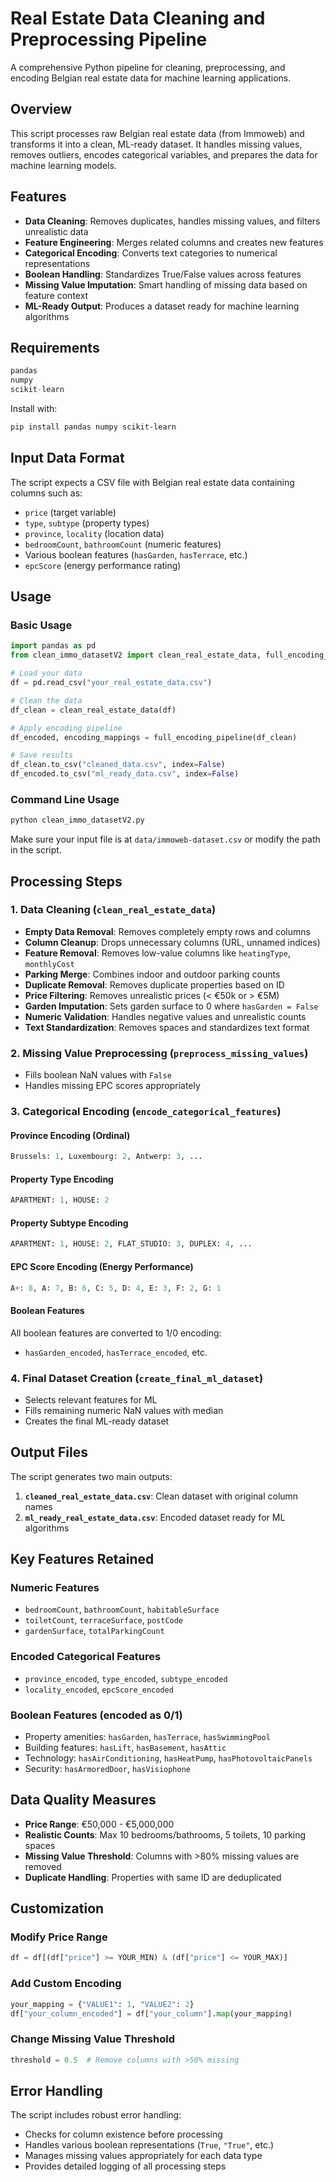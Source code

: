 # Real Estate Data Cleaning and Preprocessing Pipeline

A comprehensive Python pipeline for cleaning, preprocessing, and encoding Belgian real estate data for machine learning applications.

## Overview

This script processes raw Belgian real estate data (from Immoweb) and transforms it into a clean, ML-ready dataset. It handles missing values, removes outliers, encodes categorical variables, and prepares the data for machine learning models.

## Features

- **Data Cleaning**: Removes duplicates, handles missing values, and filters unrealistic data
- **Feature Engineering**: Merges related columns and creates new features
- **Categorical Encoding**: Converts text categories to numerical representations
- **Boolean Handling**: Standardizes True/False values across features
- **Missing Value Imputation**: Smart handling of missing data based on feature context
- **ML-Ready Output**: Produces a dataset ready for machine learning algorithms

## Requirements

```python
pandas
numpy
scikit-learn
```

Install with:
```bash
pip install pandas numpy scikit-learn
```

## Input Data Format

The script expects a CSV file with Belgian real estate data containing columns such as:
- `price` (target variable)
- `type`, `subtype` (property types)
- `province`, `locality` (location data)
- `bedroomCount`, `bathroomCount` (numeric features)
- Various boolean features (`hasGarden`, `hasTerrace`, etc.)
- `epcScore` (energy performance rating)

## Usage

### Basic Usage

```python
import pandas as pd
from clean_immo_datasetV2 import clean_real_estate_data, full_encoding_pipeline

# Load your data
df = pd.read_csv("your_real_estate_data.csv")

# Clean the data
df_clean = clean_real_estate_data(df)

# Apply encoding pipeline
df_encoded, encoding_mappings = full_encoding_pipeline(df_clean)

# Save results
df_clean.to_csv("cleaned_data.csv", index=False)
df_encoded.to_csv("ml_ready_data.csv", index=False)
```

### Command Line Usage

```bash
python clean_immo_datasetV2.py
```

Make sure your input file is at `data/immoweb-dataset.csv` or modify the path in the script.

## Processing Steps

### 1. Data Cleaning (`clean_real_estate_data`)

- **Empty Data Removal**: Removes completely empty rows and columns
- **Column Cleanup**: Drops unnecessary columns (URL, unnamed indices)
- **Feature Removal**: Removes low-value columns like `heatingType`, `monthlyCost`
- **Parking Merge**: Combines indoor and outdoor parking counts
- **Duplicate Removal**: Removes duplicate properties based on ID
- **Price Filtering**: Removes unrealistic prices (< €50k or > €5M)
- **Garden Imputation**: Sets garden surface to 0 where `hasGarden = False`
- **Numeric Validation**: Handles negative values and unrealistic counts
- **Text Standardization**: Removes spaces and standardizes text format

### 2. Missing Value Preprocessing (`preprocess_missing_values`)

- Fills boolean NaN values with `False`
- Handles missing EPC scores appropriately

### 3. Categorical Encoding (`encode_categorical_features`)

#### Province Encoding (Ordinal)
```python
Brussels: 1, Luxembourg: 2, Antwerp: 3, ...
```

#### Property Type Encoding
```python
APARTMENT: 1, HOUSE: 2
```

#### Property Subtype Encoding
```python
APARTMENT: 1, HOUSE: 2, FLAT_STUDIO: 3, DUPLEX: 4, ...
```

#### EPC Score Encoding (Energy Performance)
```python
A+: 8, A: 7, B: 6, C: 5, D: 4, E: 3, F: 2, G: 1
```

#### Boolean Features
All boolean features are converted to 1/0 encoding:
- `hasGarden_encoded`, `hasTerrace_encoded`, etc.

### 4. Final Dataset Creation (`create_final_ml_dataset`)

- Selects relevant features for ML
- Fills remaining numeric NaN values with median
- Creates the final ML-ready dataset

## Output Files

The script generates two main outputs:

1. **`cleaned_real_estate_data.csv`**: Clean dataset with original column names
2. **`ml_ready_real_estate_data.csv`**: Encoded dataset ready for ML algorithms

## Key Features Retained

### Numeric Features
- `bedroomCount`, `bathroomCount`, `habitableSurface`
- `toiletCount`, `terraceSurface`, `postCode`
- `gardenSurface`, `totalParkingCount`

### Encoded Categorical Features
- `province_encoded`, `type_encoded`, `subtype_encoded`
- `locality_encoded`, `epcScore_encoded`

### Boolean Features (encoded as 0/1)
- Property amenities: `hasGarden`, `hasTerrace`, `hasSwimmingPool`
- Building features: `hasLift`, `hasBasement`, `hasAttic`
- Technology: `hasAirConditioning`, `hasHeatPump`, `hasPhotovoltaicPanels`
- Security: `hasArmoredDoor`, `hasVisiophone`

## Data Quality Measures

- **Price Range**: €50,000 - €5,000,000
- **Realistic Counts**: Max 10 bedrooms/bathrooms, 5 toilets, 10 parking spaces
- **Missing Value Threshold**: Columns with >80% missing values are removed
- **Duplicate Handling**: Properties with same ID are deduplicated

## Customization

### Modify Price Range
```python
df = df[(df["price"] >= YOUR_MIN) & (df["price"] <= YOUR_MAX)]
```

### Add Custom Encoding
```python
your_mapping = {"VALUE1": 1, "VALUE2": 2}
df["your_column_encoded"] = df["your_column"].map(your_mapping)
```

### Change Missing Value Threshold
```python
threshold = 0.5  # Remove columns with >50% missing
```
## Error Handling

The script includes robust error handling:
- Checks for column existence before processing
- Handles various boolean representations (`True`, `"True"`, etc.)
- Manages missing values appropriately for each data type
- Provides detailed logging of all processing steps

